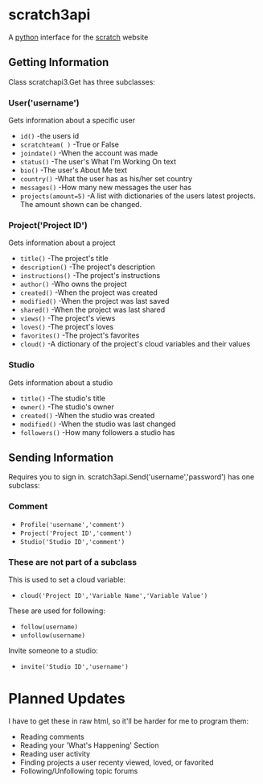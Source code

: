 #  **scratch3api**

A [python](www.python.com) interface for the [scratch](www.scratch.com) website

## Getting Information
Class scratchapi3.Get has three subclasses:
### User('username')
Gets information about a specific user
* `id()` -the users id
* `scratchteam(
)` -True or False
* `joindate()` -When the account was made
* `status()` -The user's What I'm Working On text
* `bio()` -The user's About Me text
* `country()` -What the user has as his/her set country
* `messages()` -How many new messages the user has
* `projects(amount=5)` -A list with dictionaries of the users latest projects. The amount shown can be changed.
### Project('Project ID')
Gets information about a project
* `title()` -The project's title
* `description()` -The project's description
* `instructions()` -The project's instructions
* `author()` -Who owns the project
* `created()` -When the project was created
* `modified()` -When the project was last saved
* `shared()` -When the project was last shared
* `views()` -The project's views
* `loves()` -The project's loves
* `favorites()` -The project's favorites
* `cloud()` -A dictionary of the project's cloud variables and their values
### Studio
Gets information about a studio
* `title()` -The studio's title
* `owner()` -The studio's owner
* `created()` -When the studio was created
* `modified()` -When the studio was last changed
* `followers()` -How many followers a studio has
## Sending Information
Requires you to sign in.
scratch3api.Send('username','password') has one subclass:
### Comment
* `Profile('username','comment')`
* `Project('Project ID','comment')`
* `Studio('Studio ID','comment')`
### These are not part of a subclass
This is used to set a cloud variable:
* `cloud('Project ID','Variable Name','Variable Value')`

These are used for following:
* `follow(username)`
* `unfollow(username)`

Invite someone to a studio:
* `invite('Studio ID','username')`

# Planned Updates
I have to get these in raw html, so it'll be harder for me to program them:
* Reading comments
* Reading your 'What's Happening' Section
* Reading user activity
* Finding projects a user recenty viewed, loved, or favorited
* Following/Unfollowing topic forums
